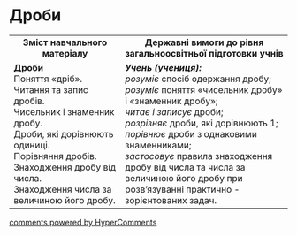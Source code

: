 <div id="hypercomments_widget" class="js-hypercomments-widget invisible"></div>

# Дроби
<table>
  <tr>
    <td width="40%" align="center"><b>Зміст навчального матеріалу<b></td>
    <td width="60%" align="center"><b>Державні вимоги до рівня загальноосвітньої підготовки учнів</b></td>
  </tr>
  <tr>
    <td width="40%" style="vertical-align:top !important;"><b>Дроби</b><br>
Поняття «дріб». <br>
Читання та запис дробів.<br>
Чисельник і знаменник дробу.<br>
Дроби, які дорівнюють одиниці. <br>
Порівняння дробів.<br>
Знаходження дробу від числа.<br>
Знаходження числа за величиною його дробу. <br></td>
    <td width="60%" style="vertical-align:top !important;"><i><b>Учень (учениця):</b></i><br>
<i>розуміє</i> спосіб одержання дробу;<br>
<i>розуміє</i> поняття «чисельник дробу» і «знаменник дробу»; <br>
<i>читає і записує</i> дроби;<br>
<i>розрізняє</i> дроби, які дорівнюють 1;<br>
<i>порівнює</i> дроби з однаковими знаменниками;<br>
<i>застосовує</i> правила знаходження дробу від числа та числа за величиною його дробу при розв’язуванні практично - зорієнтованих задач.<br></td>
  </tr>
</table>

<div class="js-hypercomments-container">
    <a href="http://hypercomments.com" class="hc-link" title="comments widget">comments powered by HyperComments</a>
</div>